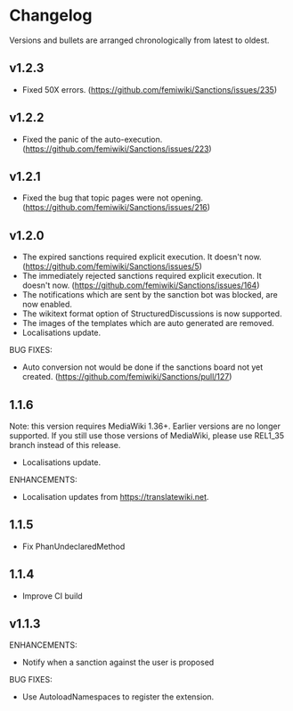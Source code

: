 # Changelog

Versions and bullets are arranged chronologically from latest to oldest.

## v1.2.3

- Fixed 50X errors. (https://github.com/femiwiki/Sanctions/issues/235)

## v1.2.2

- Fixed the panic of the auto-execution. (https://github.com/femiwiki/Sanctions/issues/223)

## v1.2.1

- Fixed the bug that topic pages were not opening. (https://github.com/femiwiki/Sanctions/issues/216)

## v1.2.0

- The expired sanctions required explicit execution. It doesn't now. (https://github.com/femiwiki/Sanctions/issues/5)
- The immediately rejected sanctions required explicit execution. It doesn't now. (https://github.com/femiwiki/Sanctions/issues/164)
- The notifications which are sent by the sanction bot was blocked, are now enabled.
- The wikitext format option of StructuredDiscussions is now supported.
- The images of the templates which are auto generated are removed.
- Localisations update.

BUG FIXES:

- Auto conversion not would be done if the sanctions board not yet created. (https://github.com/femiwiki/Sanctions/pull/127)

## 1.1.6

Note: this version requires MediaWiki 1.36+. Earlier versions are no longer supported.
If you still use those versions of MediaWiki, please use REL1_35 branch instead of this release.

- Localisations update.

ENHANCEMENTS:

- Localisation updates from https://translatewiki.net.

## 1.1.5

- Fix PhanUndeclaredMethod

## 1.1.4

- Improve CI build

## v1.1.3

ENHANCEMENTS:

- Notify when a sanction against the user is proposed

BUG FIXES:

- Use AutoloadNamespaces to register the extension.
